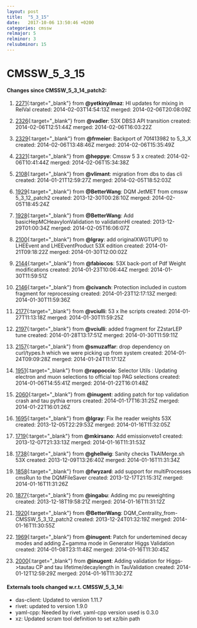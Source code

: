 ```yaml
---
layout: post
title:  "5_3_15"
date:   2017-10-06 13:50:46 +0200
categories: cmssw
relmajor: 5
relminor: 3
relsubminor: 15
---
```


# CMSSW_5_3_15
#### Changes since CMSSW_5_3_14_patch2:

1. [2271](http://github.com/cms-sw/cmssw/pull/2271){:target="_blank"}  from **@yetkinyilmaz**: HI updates for mixing in RelVal created: 2014-02-03T14:54:13Z merged: 2014-02-06T20:08:09Z

1. [2326](http://github.com/cms-sw/cmssw/pull/2326){:target="_blank"}  from **@vadler**: 53X DBS3 API transition created: 2014-02-06T12:51:44Z merged: 2014-02-06T16:03:22Z

1. [2329](http://github.com/cms-sw/cmssw/pull/2329){:target="_blank"}  from **@frmeier**: Backport of 70f413982 to 5_3_X created: 2014-02-06T13:48:46Z merged: 2014-02-06T15:35:49Z

1. [2321](http://github.com/cms-sw/cmssw/pull/2321){:target="_blank"}  from **@heppye**: Cmssw 5 3 x created: 2014-02-06T10:41:44Z merged: 2014-02-06T15:34:38Z

1. [2108](http://github.com/cms-sw/cmssw/pull/2108){:target="_blank"}  from **@vlimant**: migration from dbs to das cli created: 2014-01-21T12:59:27Z merged: 2014-02-05T18:52:03Z

1. [1929](http://github.com/cms-sw/cmssw/pull/1929){:target="_blank"}  from **@BetterWang**: DQM JetMET from cmssw 5_3_12_patch2 created: 2013-12-30T00:28:10Z merged: 2014-02-05T18:45:24Z

1. [1928](http://github.com/cms-sw/cmssw/pull/1928){:target="_blank"}  from **@BetterWang**: Add basicHepMCHeavyIonValidation to validationHI created: 2013-12-29T01:00:34Z merged: 2014-02-05T16:06:07Z

1. [2100](http://github.com/cms-sw/cmssw/pull/2100){:target="_blank"}  from **@lgray**: add originalXWGTUP() to LHEEvent and LHEEventProduct 53X edition created: 2014-01-21T09:18:22Z merged: 2014-01-30T12:00:02Z

1. [2144](http://github.com/cms-sw/cmssw/pull/2144){:target="_blank"}  from **@fabiocos**: 53X back-port of Pdf Weight modifications created: 2014-01-23T10:06:44Z merged: 2014-01-30T11:59:51Z

1. [2146](http://github.com/cms-sw/cmssw/pull/2146){:target="_blank"}  from **@civanch**:  Protection included in custom fragment for reprocessing created: 2014-01-23T12:17:13Z merged: 2014-01-30T11:59:36Z

1. [2177](http://github.com/cms-sw/cmssw/pull/2177){:target="_blank"}  from **@vciulli**: 53 x lhe scripts created: 2014-01-27T11:13:18Z merged: 2014-01-30T11:59:25Z

1. [2197](http://github.com/cms-sw/cmssw/pull/2197){:target="_blank"}  from **@vciulli**: added fragment for Z2starLEP tune created: 2014-01-28T13:17:51Z merged: 2014-01-30T11:59:11Z

1. [2157](http://github.com/cms-sw/cmssw/pull/2157){:target="_blank"}  from **@smuzaffar**: drop dependency on curl/types.h which we were picking up from system  created: 2014-01-24T09:09:28Z merged: 2014-01-24T11:17:12Z

1. [1951](http://github.com/cms-sw/cmssw/pull/1951){:target="_blank"}  from **@rappoccio**: Selector Utils : Updating electron and muon selections to official top PAG selections created: 2014-01-06T14:55:41Z merged: 2014-01-22T16:01:48Z

1. [2060](http://github.com/cms-sw/cmssw/pull/2060){:target="_blank"}  from **@inugent**: adding patch for top validation crash and tau pythia errors created: 2014-01-17T16:31:25Z merged: 2014-01-22T16:01:26Z

1. [1695](http://github.com/cms-sw/cmssw/pull/1695){:target="_blank"}  from **@lgray**: Fix lhe reader weights 53X created: 2013-12-05T22:29:53Z merged: 2014-01-16T11:32:05Z

1. [1719](http://github.com/cms-sw/cmssw/pull/1719){:target="_blank"}  from **@mkirsano**: Add emissionveto1 created: 2013-12-07T21:33:13Z merged: 2014-01-16T11:31:53Z

1. [1738](http://github.com/cms-sw/cmssw/pull/1738){:target="_blank"}  from **@ghellwig**: Sanity checks TkAlMerge.sh 53X created: 2013-12-09T13:26:40Z merged: 2014-01-16T11:31:34Z

1. [1858](http://github.com/cms-sw/cmssw/pull/1858){:target="_blank"}  from **@fwyzard**: add support for multiProcesses cmsRun to the DQMFileSaver created: 2013-12-17T21:15:31Z merged: 2014-01-16T11:31:26Z

1. [1877](http://github.com/cms-sw/cmssw/pull/1877){:target="_blank"}  from **@ingabu**: Adding mc pu reweighting created: 2013-12-18T19:58:21Z merged: 2014-01-16T11:31:12Z

1. [1920](http://github.com/cms-sw/cmssw/pull/1920){:target="_blank"}  from **@BetterWang**: DQM_Centrality_from-CMSSW_5_3_12_patch2 created: 2013-12-24T01:32:19Z merged: 2014-01-16T11:30:55Z

1. [1969](http://github.com/cms-sw/cmssw/pull/1969){:target="_blank"}  from **@inugent**: Patch for undertemined decay modes and adding Z+gamma mode in Generator Higgs Validation  created: 2014-01-08T23:11:48Z merged: 2014-01-16T11:30:45Z

1. [2000](http://github.com/cms-sw/cmssw/pull/2000){:target="_blank"}  from **@inugent**: Adding validation for Higgs->tautau CP and tau lifetime/decaylength in TauValidation created: 2014-01-12T12:59:29Z merged: 2014-01-16T11:30:27Z

#### Externals tools changed w.r.t. CMSSW_5_3_14:
- das-client: Updated to version 1.11.7
- rivet: updated to version 1.9.0
- yaml-cpp: Needed by rivet. yaml-cpp version used is 0.3.0
- xz: Updated scram tool definition to set xz/bin path
